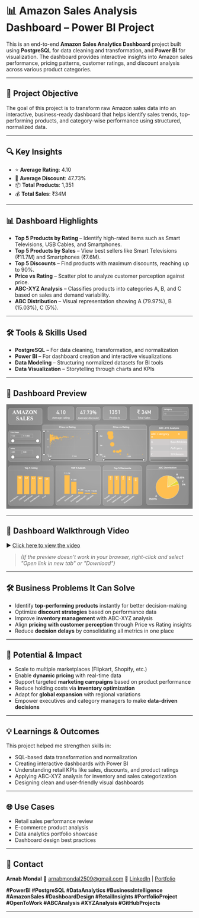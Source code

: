 
# 📊 Amazon Sales Analysis Dashboard – Power BI Project

This is an end-to-end **Amazon Sales Analytics Dashboard** project built using **PostgreSQL** for data cleaning and transformation, and **Power BI** for visualization. The dashboard provides interactive insights into Amazon sales performance, pricing patterns, customer ratings, and discount analysis across various product categories.

---

## 📌 Project Objective

The goal of this project is to transform raw Amazon sales data into an interactive, business-ready dashboard that helps identify sales trends, top-performing products, and category-wise performance using structured, normalized data.

---

## 🔍 Key Insights

* ⭐ **Average Rating**: 4.10
* 💸 **Average Discount**: 47.73%
* 📦 **Total Products**: 1,351
* 💰 **Total Sales**: ₹34M

---

## 📊 Dashboard Highlights

* **Top 5 Products by Rating** – Identify high-rated items such as Smart Televisions, USB Cables, and Smartphones.
* **Top 5 Products by Sales** – View best sellers like Smart Televisions (₹11.7M) and Smartphones (₹7.6M).
* **Top 5 Discounts** – Find products with maximum discounts, reaching up to 90%.
* **Price vs Rating** – Scatter plot to analyze customer perception against price.
* **ABC-XYZ Analysis** – Classifies products into categories A, B, and C based on sales and demand variability.
* **ABC Distribution** – Visual representation showing A (79.97%), B (15.03%), C (5%).

---

## 🛠 Tools & Skills Used

* **PostgreSQL** – For data cleaning, transformation, and normalization
* **Power BI** – For dashboard creation and interactive visualizations
* **Data Modeling** – Structuring normalized datasets for BI tools
* **Data Visualization** – Storytelling through charts and KPIs

---

## 📸 Dashboard Preview

![Amazon Sales Dashboard](https://github.com/arnab2509/amazon_sales/blob/main/Dashbord/Amazon_dashbord.png)

---

## 🎥 Dashboard Walkthrough Video

▶️ [Click here to view the video](https://github.com/arnab2509/amazon_sales/blob/main/Dashbord/Amazon_dashbord.mp4)

> *(If the preview doesn't work in your browser, right-click and select "Open link in new tab" or "Download")*

---

## 🛠 Business Problems It Can Solve

* Identify **top-performing products** instantly for better decision-making
* Optimize **discount strategies** based on performance data
* Improve **inventory management** with ABC-XYZ analysis
* Align **pricing with customer perception** through Price vs Rating insights
* Reduce **decision delays** by consolidating all metrics in one place

---

## 🚀 Potential & Impact

* Scale to multiple marketplaces (Flipkart, Shopify, etc.)
* Enable **dynamic pricing** with real-time data
* Support targeted **marketing campaigns** based on product performance
* Reduce holding costs via **inventory optimization**
* Adapt for **global expansion** with regional variations
* Empower executives and category managers to make **data-driven decisions**

---

## 💡 Learnings & Outcomes

This project helped me strengthen skills in:

* SQL-based data transformation and normalization
* Creating interactive dashboards with Power BI
* Understanding retail KPIs like sales, discounts, and product ratings
* Applying ABC-XYZ analysis for inventory and sales categorization
* Designing clean and user-friendly visual dashboards

---

## 🌐 Use Cases

* Retail sales performance review
* E-commerce product analysis
* Data analytics portfolio showcase
* Dashboard design best practices

---

## 📧 Contact

**Arnab Mondal**
📧 [arnabmondal2509@gmail.com](mailto:arnabmondal2509@gmail.com)
🔗 [LinkedIn](https://www.linkedin.com/in/arnabmondal2509) | [Portfolio](https://arnab2509.github.io/)

**#PowerBI #PostgreSQL #DataAnalytics #BusinessIntelligence #AmazonSales #DashboardDesign #RetailInsights #PortfolioProject #OpenToWork #ABCAnalysis #XYZAnalysis #GitHubProjects**

---

